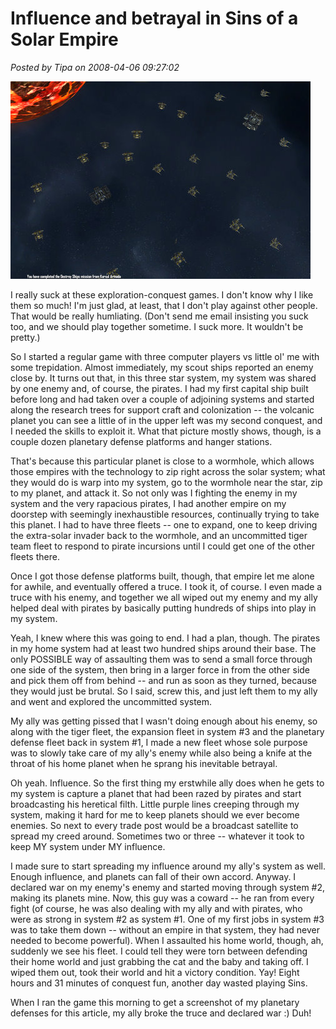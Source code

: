 # Influence and betrayal in Sins of a Solar Empire

*Posted by Tipa on 2008-04-06 09:27:02*

![sins-of-a-solar-empire-2008-04-06-08-39-58-01.jpg](../uploads/2008/04/sins-of-a-solar-empire-2008-04-06-08-39-58-01.jpg)

I really suck at these exploration-conquest games. I don't know why I like them so much! I'm just glad, at least, that I don't play against other people. That would be really humliating. (Don't send me email insisting you suck too, and we should play together sometime. I suck more. It wouldn't be pretty.)

So I started a regular game with three computer players vs little ol' me with some trepidation. Almost immediately, my scout ships reported an enemy close by. It turns out that, in this three star system, my system was shared by one enemy and, of course, the pirates. I had my first capital ship built before long and had taken over a couple of adjoining systems and started along the research trees for support craft and colonization -- the volcanic planet you can see a little of in the upper left was my second conquest, and I needed the skills to exploit it. What that picture mostly shows, though, is a couple dozen planetary defense platforms and hanger stations.

That's because this particular planet is close to a wormhole, which allows those empires with the technology to zip right across the solar system; what they would do is warp into my system, go to the wormhole near the star, zip to my planet, and attack it. So not only was I fighting the enemy in my system and the very rapacious pirates, I had another empire on my doorstep with seemingly inexhaustible resources, continually trying to take this planet. I had to have three fleets -- one to expand, one to keep driving the extra-solar invader back to the wormhole, and an uncommitted tiger team fleet to respond to pirate incursions until I could get one of the other fleets there.

Once I got those defense platforms built, though, that empire let me alone for awhile, and eventually offered a truce. I took it, of course. I even made a truce with his enemy, and together we all wiped out my enemy and my ally helped deal with pirates by basically putting hundreds of ships into play in my system.

Yeah, I knew where this was going to end. I had a plan, though. The pirates in my home system had at least two hundred ships around their base. The only POSSIBLE way of assaulting them was to send a small force through one side of the system, then bring in a larger force in from the other side and pick them off from behind -- and run as soon as they turned, because they would just be brutal. So I said, screw this, and just left them to my ally and went and explored the uncommitted system.

My ally was getting pissed that I wasn't doing enough about his enemy, so along with the tiger fleet, the expansion fleet in system #3 and the planetary defense fleet back in system #1, I made a new fleet whose sole purpose was to slowly take care of my ally's enemy while also being a knife at the throat of his home planet when he sprang his inevitable betrayal.

Oh yeah. Influence. So the first thing my erstwhile ally does when he gets to my system is capture a planet that had been razed by pirates and start broadcasting his heretical filth. Little purple lines creeping through my system, making it hard for me to keep planets should we ever become enemies. So next to every trade post would be a broadcast satellite to spread my creed around. Sometimes two or three -- whatever it took to keep MY system under MY influence.

I made sure to start spreading my influence around my ally's system as well. Enough influence, and planets can fall of their own accord. Anyway. I declared war on my enemy's enemy and started moving through system #2, making its planets mine. Now, this guy was a coward -- he ran from every fight (of course, he was also dealing with my ally and with pirates, who were as strong in system #2 as system #1. One of my first jobs in system #3 was to take them down -- without an empire in that system, they had never needed to become powerful). When I assaulted his home world, though, ah, suddenly we see his fleet. I could tell they were torn between defending their home world and just grabbing the cat and the baby and taking off. I wiped them out, took their world and hit a victory condition. Yay! Eight hours and 31 minutes of conquest fun, another day wasted playing Sins.

When I ran the game this morning to get a screenshot of my planetary defenses for this article, my ally broke the truce and declared war :) Duh!

